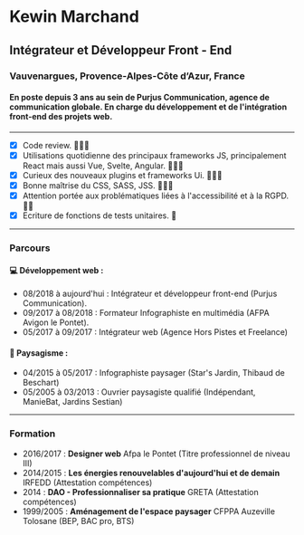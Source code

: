 # Kewin Marchand
## Intégrateur et Développeur Front - End
### Vauvenargues, Provence-Alpes-Côte d’Azur, France 
#### En poste depuis 3 ans au sein de Purjus Communication, agence de communication globale. En charge du développement et de l'intégration front-end des projets web.

---

- [x] Code review. 💪💪💪
- [x] Utilisations quotidienne des principaux frameworks JS, principalement React mais aussi Vue, Svelte, Angular. 💪💪💪
- [x] Curieux des nouveaux plugins et frameworks Ui. 💪💪💪
- [x] Bonne maîtrise du CSS, SASS, JSS. 💪💪💪
- [x] Attention portée aux problématiques liées à l'accessibilité et à la RGPD. 💪💪
- [x] Ecriture de fonctions de tests unitaires. 💪

---

### Parcours
#### 💻 Développement web :

- 08/2018 à aujourd'hui : Intégrateur et développeur front-end (Purjus Communication).
- 09/2017 à 08/2018 : Formateur Infographiste en multimédia (AFPA Avigon le Pontet).
- 05/2017 à 09/2017 : Intégrateur web (Agence Hors Pistes et Freelance)

#### 🌳 Paysagisme :
- 04/2015 à 05/2017 : Infographiste paysager (Star's Jardin, Thibaud de Beschart)
- 05/2005 à 03/2013 : Ouvrier paysagiste qualifié (Indépendant, ManieBat, Jardins Sestian)

---

### Formation

- 2016/2017 : **Designer web** Afpa le Pontet (Titre professionnel de niveau III)
- 2014/2015 : **Les énergies renouvelables d'aujourd'hui et de demain** IRFEDD (Attestation compétences)
- 2014 : **DAO - Professionnaliser sa pratique** GRETA (Attestation compétences)
- 1999/2005 : **Aménagement de l'espace paysager** CFPPA Auzeville Tolosane (BEP, BAC pro, BTS)

<!--
**kewinMarchand/kewinMarchand** is a ✨ _special_ ✨ repository because its `README.md` (this file) appears on your GitHub profile.

Here are some ideas to get you started:

- 🔭 I’m currently working on ...
- 🌱 I’m currently learning ...
- 👯 I’m looking to collaborate on ...
- 🤔 I’m looking for help with ...
- 💬 Ask me about ...
- 📫 How to reach me: ...
- 😄 Pronouns: ...
- ⚡ Fun fact: ...
-->
